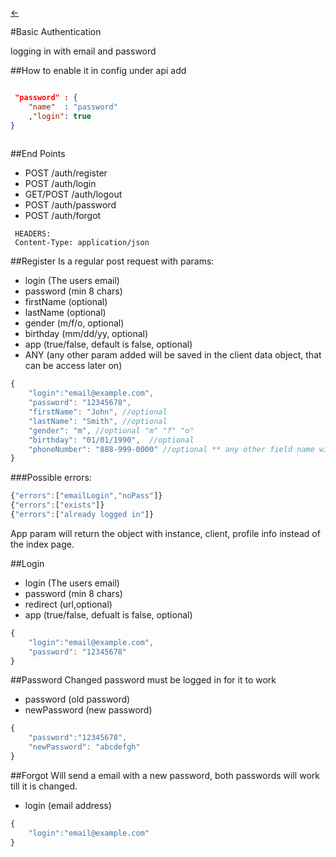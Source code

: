[<-](https://github.com/LiveSqrd/docs#some-usefull-resources)

#Basic Authentication

logging in with email and password

##How to enable it
in config under api add 
```json

 "password"	: {
  	"name" 	: "password"
	,"login": true
}
	
```
##End Points
* POST     /auth/register
* POST     /auth/login
* GET/POST /auth/logout 
* POST     /auth/password
* POST     /auth/forgot

```
 HEADERS:
 Content-Type: application/json
```

##Register
Is a regular post request with params:
* login (The users email)
* password (min 8 chars)
* firstName (optional)
* lastName (optional)
* gender (m/f/o, optional)
* birthday (mm/dd/yy, optional)
* app (true/false, default is false, optional)
* ANY (any other param added will be saved in the client data object, that can be access later on)
```javascript
{
	"login":"email@example.com",
	"password": "12345678",
	"firstName": "John", //optional
	"lastName": "Smith", //optional
	"gender": "m", //optional "m" "f" "o"
	"birthday": "01/01/1990",  //optional 
	"phoneNumber": "888-999-0000" //optional ** any other field name with be added and accessable
}
```
###Possible errors:
```javascript
{"errors":["emailLogin","noPass"]}
{"errors":["exists"]}
{"errors":["already logged in"]}
```
App param will return the object with instance, client, profile info instead of the index page. 

##Login
* login (The users email)
* password (min 8 chars)
* redirect (url,optional)
* app (true/false, defualt is false, optional)
```javascript
{
	"login":"email@example.com",
	"password": "12345678"
}
```

##Password
Changed password must be logged in for it to work
* password (old password)
* newPassword (new password)
```javascript
{
	"password":"12345678",
	"newPassword": "abcdefgh"
}
```
##Forgot 
Will send a email with a new password, both passwords will work till it is changed.
* login (email address)
```javascript
{
	"login":"email@example.com"
}
```

